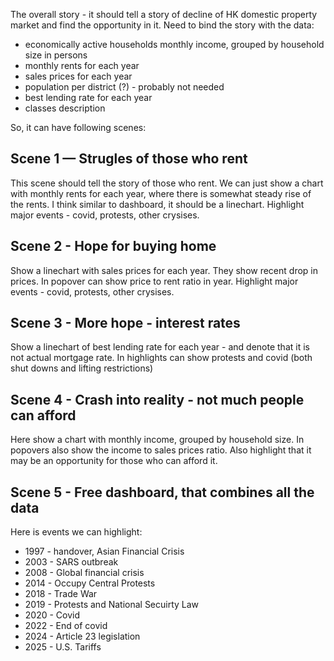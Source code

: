 The overall story - it should tell a story of decline of HK domestic property 
market and find the opportunity in it. 
Need to bind the story with the data:
* economically active households monthly income, grouped by household size in persons
* monthly rents for each year
* sales prices for each year
* population per district (?) - probably not needed
* best lending rate for each year
* classes description

So, it can have following scenes:

##  Scene 1 — Strugles of those who rent

This scene should tell the story of those who rent.
We can just show a chart with monthly rents for each year,
where there is somewhat steady rise of the rents.
I think similar to dashboard, it should be a linechart.
Highlight major events - covid, protests, other crysises.

## Scene 2 - Hope for buying home

Show a linechart with sales prices for each year.
They show recent drop  in prices.
In popover can show price to rent ratio in year.
Highlight major events - covid, protests, other crysises.

## Scene 3 - More hope - interest rates

Show a linechart of best lending rate for each year - and 
denote that it is not actual mortgage rate.
In highlights can show protests and covid (both shut downs and lifting restrictions)

## Scene 4 - Crash into reality - not much people can afford

Here show a chart with monthly income, grouped by household size.
In popovers also show the income to sales prices ratio.
Also highlight that it may be an opportunity for those who can afford it.

## Scene 5 - Free dashboard, that combines all the data



Here is events we can highlight:
* 1997 - handover, Asian Financial Crisis
* 2003 - SARS outbreak
* 2008 - Global financial crisis
* 2014 - Occupy Central Protests
* 2018 - Trade War
* 2019 - Protests and National Secuirty Law
* 2020 - Covid
* 2022 - End of covid
* 2024 - Article 23 legislation
* 2025 - U.S. Tariffs

